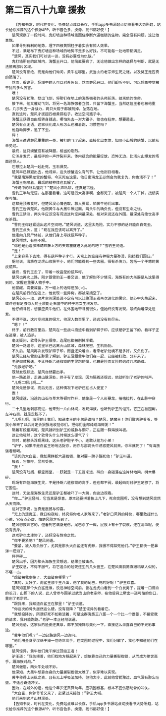 # 第二百八十九章 援救
        【告知书友，时代在变化，免费站点难以长存，手机app多书源站点切换看书大势所趋，站长给你推荐的这个换源APP，听书音色多、换源、找书都好使！】
       楚风观察了一段时间，鬼打墙这种场域能困住挣断六道枷锁的生物，完全没有问题，这让他喜悦。
       如果寻到有利的地势，埋下四根黄铜柱子着实会有惊人效果。
       不过，满足布下鬼打墙这种场域的地势不是多么好找，不可能每一处地带都满足。
       “楚风，其实我们可以谈一谈，没有必要成为仇敌。”
       鬼打墙所在的区域内，海蟹王开口，他简直要疯了，无论他做出怎样的选择与判断，就是无法脱离那片区域。
       楚风没有拒绝，而是向他们询问，黄牛在哪里，武当山的老宗师生死之谜，以及獒王是否真的殒落了。
       然而，很诡异，场域中的人可以对外传音，然而楚风开口，他们却听不到，可以想象神觉被干扰的多么厉害。
       噗！
       楚风没有犹豫，祭出飞剑，将那钉在地上的海族强者的头颅斩落，结束他的性命。
       接下来，他又催动飞剑，将另一名海族强者立劈，只留下海蟹王，当然这位王者也被他重创，几乎失去一身战力，两只大钳子都被削掉，坠落在地。
       直到这时，楚风才拔起四根黄铜柱子，收进空间瓶子中。
       海蟹王获得自由后转身就逃，哪怕失去一对大钳子，他也在狂奔，想要遁走。
       楚风有点无语，这家伙化成人形怎么也横着跑，习惯性吗？
       他启动脚步，追了下去。
       砰！
       海蟹王遭遇楚风重重的一拳，被打的飞了起来，直接化出本体，如同小山般的螃蟹，以前从未见过。
       最终，这只螃蟹没有被降服，相当的刚烈。
       它浑身发光，最后砰的一声炸裂开来，体内蕴含的能量绽放，恐怖无边，比活火山爆发的场面还惊人。
       它想拉上楚风一起赴死，玉石俱焚。
       楚风早已躲避出去，他讶异，这头螃蟹这么有气节，让他刮目相看。
       “我是南海黑龙宫的蟹将，今天死在这里，他日南海龙王必然会为我复仇，你也活不了！”
       海蟹王咆哮着，最后的精神体也瓦解了。
       “传说中的虾兵蟹将？”楚风小声咕哝，还真是古怪。
       雪豹王半晌无语，在那里看着，这可是四大高手啊，全都死了，被楚风一个人干掉，战绩实在可怕。
       这都是顶级食材，但楚风没心情去取，救人要紧，怕黄牛他们出事。
       雪豹王告诉楚风，他跟黄牛与大黑牛照过面，两头牛的确负伤，但没有生命之忧。
       雪豹王猜测，两头牛应该没有闯进这片空间最深处，相对来说还在外围，最深处有绝世高手在杀戮。
       “雪豹王你赶紧退出这片空间吧。”楚风说道，这里太危险，实力不够的话只能白白死去。
       雪豹王点头，道：“现在我应该可以离开了。”
       他走向几具尸体前，从他们身上寻找葫芦种子。
       楚风愕然，有些不解。
       “你也是沿着那株葫芦藤上方的天穹窟窿进入此地的吧？”雪豹王问道。
       “是！”
       “上来容易下去难，得有葫芦种子才行。天穹上的窟窿有神秘力量弥漫，阻挡我们回归。”
       据他说，海族在龙虎山收获不小，他们可能得到一些古器，很有杀伤力，包括一个干瘪的黄皮葫芦。
       最终，雪豹王走了，带着一枚晶莹的葫芦籽。
       楚风也再次上路，刚才跟雪豹王一番交谈，他了解到不少情况，海族有的大杀器是从这里得到的，掌握在重要人物手中。
       他警醒，需要戒备，万一碰上的话得倍加小心。
       在楚风前行的沿途上，他发现一些异树，都被采摘空了。
       楚风心头一动，这片空间深处说不定有可以让绝顶王者再次进化的果实，他心中火热起来，或许也有足够惊人的土质能让石盒中的种子再次生根发芽。
       他仔细寻找，想接应黄牛他们，在外围地带寻觅很久，但始终没有发现，最终向着深处进发。
       不得不说，这片空间真的很大，他深入数百里了，还远没有到尽头。
       “嗯？！”
       终于，前行数百里后，楚风在一些战斗痕迹中看到驴蹄子印，应该是驴王留下的，看样子正在逃窜，被人追杀。
       毫无疑问，软骨头驴王很惨，连尾巴都被削掉半截。
       楚风一路追寻，这里早已远离火山区域，森林茂密，生机勃勃。
       不久后，楚风再次发现驴蹄子印，而且还染着血，看来老驴处境不是多好，又负伤了。
       楚风已经从雪豹王那里了解到，驴王没跟黄牛他们在一起，已经被打散，分开来了。
       老驴仰仗极速，不比挣断六道枷锁的生灵跑的慢，也算是险而又险的逃过几次劫难。
       “先救老驴吧。”
       既然发现踪迹，楚风自然要出手。
       他一路追踪，走进山脉深处，终于有了发现，因为隔着还很远，他就听到了老驴的叫声。
       “儿啊二啊儿啊……”
       楚风先是惊诧，而后无言，这种情况下老驴还在占人便宜？
       轰！
       楚风提速，沿途的山石与草木等顿时炸开，他像是一个人形暴龙，摧枯拉朽，在山脉中穿行。
       二十几里地刹那而过，他来到一片山林间，发现海族，也听到驴王的诅咒，它正在被围剿，左冲右突，就是走脱不了。
       “儿啊儿啊，海里的土鳖们，知道本王的小弟是谁吗？楚风，楚魔王！你们敢害驴爷爷，等我小弟来了以后肯定会狠狠地收拾你们，把你们全部炖成海鲜粥！”
       隔着有段距离呢，楚风就听到驴王的威胁与恫吓，正在跟一群海族叫板。
       这让他哑然，这个软骨头什么时候这么硬气了？
       同时，他额头浮现黑线，这头老驴胆子不小，还敢认他为小弟！
       “驴子，如果不是白鲨王吩咐活捉你，用你与那两头牛诱惑楚风前来，你早就死了！”有海族强者断喝。
       “该死的大白鲨，我如果挣断六道枷锁，绝对要一蹄子踹死他！”驴王叫道。
       接着，它惨哼，显然受伤。
       “轰！”
       楚风没有耽搁，横空而至，一跃就是一千五百米远，砰的一身砸落在这片林地间，树木爆碎。
       现场有四位海族生灵，不是挣断六道枷锁的高手，但也都不弱，最起码对付驴王足够了，将它围住。
       这时，无论是海族生灵还是驴王都被吓了一大跳，向这边观看。
       “你……”驴王怪叫，它当真是惊喜，原本还要拼着挨上几下，死命突围呢，没有想到楚风突然从天而降。
       这对它来说，当真是震撼与惊喜。
       “无上的楚魔王，我日盼夜盼，终究将你老人家等来了。”老驴口风转的特快，哪里敢提什么小弟，它有点心虚，怕楚风刚才听到了。
       楚风想教训它的，但看到它满身是伤，尾巴杀了一截，屁股上有十字裂痕，还在淌血呢，便没有责斥。
       这老驴也太凄惨了，还好没有性命之忧。
       “你不要紧吧？”楚风问道。
       “要紧，被人欺负惨了，尤其是那头大白鲨还有虎鲸，我很不得踩死他们。”驴王都快一把鼻涕一把泪了。
       砰砰砰……
       楚风出手，因为那头海族生灵想逃，结果全被击杀。
       驴王叹息，不得不服气，将它追杀的险死还生的几头兽王，在楚风面前简直跟稻草人似的，不堪一击。
       “虎鲨被我宰掉了，大白鲨在哪里？”
       “真的，太好了，虎鲨王那个王八蛋，伤了我的尾巴，死的好啊！”驴王欢喜。
       楚风知道那个大白鲨是谁，没进神秘空间前，曾在龙虎山看到一个白发男子，提着一口滴血的长刀，山脚下的人说，此人曾参与围杀过武当山的老宗师，在他后背上劈出一道可怕的伤口，重创了老宗师。
       “跟我来，我知道白鲨王在那里！”驴王说道。
       “你这次的骨头居然这么硬，没有投降？”楚王诧异的看着它。
       “我想投降的，所谓好死不如赖活着，可是这群海族王八蛋一个一个比一个嚣张，不接受我的请求，我只能跑路。”老驴一本正经地说道。
       楚风无语，这家伙的脸皮还真厚，都不加掩饰与美化一下，直接这么泄露自己的不光彩事迹。
       “黄牛他们呢？”一边赶路楚风一边询问。
       “他们用金身罗汉纸干掉一位绝世高手，在突围的过程中，我们分散了，我也不知道他们在哪里。”
       楚风惊异，黄牛他们竟干掉过顶级王者！
       驴王道：“我估摸着，他们找地方躲起来了，想依靠自己的力量撕裂枷锁，从而成为绝世高手，跟海族对战。”
       楚风皱眉，两头牛处境不妙。
       他深知，大黑牛想靠自身的力量撕裂枷锁太难了，似乎难以实现。
       黄牛称得上天纵之资，且有无上呼吸法加持，但他太小，此前他曾犹豫过，血气没有那么旺盛，不适合霸道冲关。
       因为，在域外的话，他这个年岁还真算幼年，应巩固根基，根本不宜伤筋动骨的冲关。
       “大白鲨，你驴爷爷又来了，赶紧过来接驾！”驴王大喊。
       他们来到这片山林深处。
       【告知书友，时代在变化，免费站点难以长存，手机app多书源站点切换看书大势所趋，站长给你推荐的这个换源APP，听书音色多、换源、找书都好使！】
